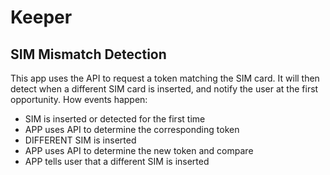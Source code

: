 # Keeper
## SIM Mismatch Detection
This app uses the API to request a token matching the SIM card. It will then detect when a different SIM card is inserted, and notify the user at the first opportunity.
How events happen:
- SIM is inserted or detected for the first time
- APP uses API to determine the corresponding token
- DIFFERENT SIM is inserted
- APP uses API to determine the new token and compare
- APP tells user that a different SIM is inserted
